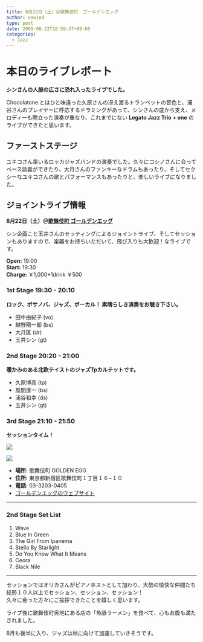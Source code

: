 ```yaml
---
title: 8月22日（土）＠歌舞伎町　ゴールデンエッグ
author: eawind
type: post
date: 2009-08-22T18:59:57+09:00
categories:
  - Jazz
---
```

# 本日のライブレポート

**シンさんの人脈の広さに恐れ入ったライブでした。**

Chocolatone とはひと味違った久原さんの冴え渡るトランペットの音色と、浦谷さんのプレイヤーに呼応するドラミングがあって、シンさんの底から支え、メロディーも際立った演奏が重なり、これまでにない **Legato Jazz Trio + one** のライブができたと思います。

## ファーストステージ
ユキコさん率いるロッカジャズバンドの演奏でした。久々にコシノさんに会ってベース談義ができたり、大月さんのファンキーなドラムもあったり、そしてセクシーなユキコさんの歌とパフォーマンスもあったりと、楽しいライブになりました。

## ジョイントライブ情報

**8月22日（土）＠[歌舞伎町 ゴールデンエッグ](http://www.g-egg.info/)**

シン企画こと玉井さんのセッティングによるジョイントライブ、そしてセッションもありますので、楽器をお持ちいただいて、飛び入りも大歓迎！なライブです。

**Open:** 19:00  
**Start:** 19:30  
**Charge:** ￥1,000+1drink ￥500

### 1st Stage 19:30 - 20:10
**ロック、ボサノバ、ジャズ、ボーカル！ 素晴らしき演奏をお聴き下さい。**

- 田中由紀子 (vo)  
- 越野陽一郎 (bs)  
- 大月匡 (dr)  
- 玉井シン (gt)

### 2nd Stage 20:20 - 21:00
**暖かみのある北欧テイストのジャズTpカルテットです。**

- 久原博高 (tp)  
- 風間進一 (bs)  
- 浦谷和幸 (ds)  
- 玉井シン (gt)

### 3rd Stage 21:10 - 21:50
**セッションタイム！**

![](/img/2009/08/IMG_0076.jpg)

![](/img/2009/08/IMG_0079.jpg)

- **場所:** 歌舞伎町 GOLDEN EGG  
- **住所:** 東京都新宿区歌舞伎町１丁目１６−１０  
- **電話:** 03-3203-0405  
- [ゴールデンエッグのウェブサイト](http://www.g-egg.info/)

---
### 2nd Stage Set List

1. Wave  
2. Blue In Green  
3. The Girl From Ipanema  
4. Stella By Starlight  
5. Do You Know What It Means  
6. Ceora  
7. Black Nile
---

セッションではオリカさんがピアノホストとして加わり、大勢の愉快な仲間たち総勢１０人以上でセッション、セッション、セッション！  
久々に会った方々にご挨拶できたことを嬉しく思います。

ライブ後に歌舞伎町奥地にある店の「魚豚ラーメン」を食べて、心もお腹も満たされました。


8月も後半に入り、ジャズは秋に向けて加速していきそうです。
